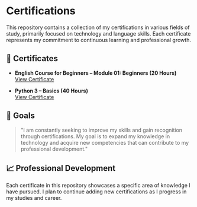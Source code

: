 # Certifications

This repository contains a collection of my certifications in various fields of study, primarily focused on technology and language skills. Each certificate represents my commitment to continuous learning and professional growth.

## 📜 Certificates

- **English Course for Beginners – Module 01: Beginners (20 Hours)**  
  [View Certificate](./Killandio-Dantas-Curso-de-Ingles-para-Iniciantes-8211-Modulo-01-Beginners-8211-Gratis-e-Completo-20-HORAS-Certificado-Curso-em-Video.pdf)

- **Python 3 – Basics (40 Hours)**  
  [View Certificate](./Killandio-Dantas-Python-3-8211-Mundo-1-40-Horas-Certificado-Curso-em-Video.pdf)

## 🎯 Goals

> "I am constantly seeking to improve my skills and gain recognition through certifications. My goal is to expand my knowledge in technology and acquire new competencies that can contribute to my professional development."

## 📈 Professional Development

Each certificate in this repository showcases a specific area of knowledge I have pursued. I plan to continue adding new certifications as I progress in my studies and career.
